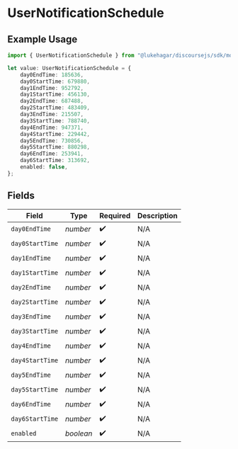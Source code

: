 # UserNotificationSchedule

## Example Usage

```typescript
import { UserNotificationSchedule } from "@lukehagar/discoursejs/sdk/models/operations";

let value: UserNotificationSchedule = {
    day0EndTime: 185636,
    day0StartTime: 679880,
    day1EndTime: 952792,
    day1StartTime: 456130,
    day2EndTime: 687488,
    day2StartTime: 483409,
    day3EndTime: 215507,
    day3StartTime: 788740,
    day4EndTime: 947371,
    day4StartTime: 229442,
    day5EndTime: 730856,
    day5StartTime: 880298,
    day6EndTime: 253941,
    day6StartTime: 313692,
    enabled: false,
};
```

## Fields

| Field              | Type               | Required           | Description        |
| ------------------ | ------------------ | ------------------ | ------------------ |
| `day0EndTime`      | *number*           | :heavy_check_mark: | N/A                |
| `day0StartTime`    | *number*           | :heavy_check_mark: | N/A                |
| `day1EndTime`      | *number*           | :heavy_check_mark: | N/A                |
| `day1StartTime`    | *number*           | :heavy_check_mark: | N/A                |
| `day2EndTime`      | *number*           | :heavy_check_mark: | N/A                |
| `day2StartTime`    | *number*           | :heavy_check_mark: | N/A                |
| `day3EndTime`      | *number*           | :heavy_check_mark: | N/A                |
| `day3StartTime`    | *number*           | :heavy_check_mark: | N/A                |
| `day4EndTime`      | *number*           | :heavy_check_mark: | N/A                |
| `day4StartTime`    | *number*           | :heavy_check_mark: | N/A                |
| `day5EndTime`      | *number*           | :heavy_check_mark: | N/A                |
| `day5StartTime`    | *number*           | :heavy_check_mark: | N/A                |
| `day6EndTime`      | *number*           | :heavy_check_mark: | N/A                |
| `day6StartTime`    | *number*           | :heavy_check_mark: | N/A                |
| `enabled`          | *boolean*          | :heavy_check_mark: | N/A                |